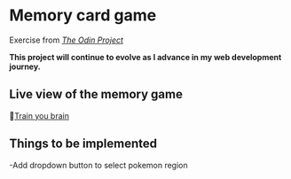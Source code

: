 # Memory card game
Exercise from [_The Odin Project_](https://www.theodinproject.com/lessons/node-path-react-new-memory-card)

**This project will continue to evolve as I advance in my web development journey.**

## Live view of the memory game

🔗[Train you brain](https://incredible-begonia-670272.netlify.app/)

## Things to be implemented
-Add dropdown button to select pokemon region
